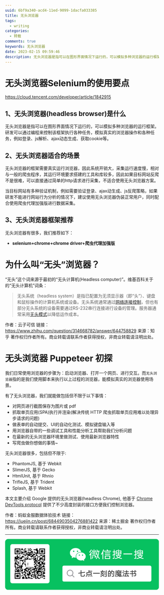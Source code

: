 ```yaml
---
uuid: 6bf9a340-acd4-11ed-9099-1dacfa033385
title: 无头浏览器
tags:
  - writing
categories:
  - 转载
comments: true
keywords: 无头浏览器
date: 2023-02-15 09:59:46
description: 无头浏览器是指可以在图形界面情况下运行的，可以模拟多种浏览器的运行框架。研发可以通过编程来控制该框架执行各种任务，模拟真实的浏览器操作和各种任务，例如登录、js解析、ajax动态生成、获取cookie等。
---
```


<!--more-->
<!-- 1. 发布前：删除草稿的 uuid -->
<!-- 2. 发布后：补充tag，category -->

# 无头浏览器Selenium的使用要点

https://cloud.tencent.com/developer/article/1842915

## 1、无头浏览器(headless browser)是什么

无头浏览器是指可以在图形界面情况下运行的，可以模拟多种浏览器的运行框架。研发可以通过编程来控制该框架执行各种任务，模拟真实的浏览器操作和各种任务，例如登录、js解析、ajax动态生成、获取cookie等。

## 2、无头浏览器适合的场景

无头浏览器的框架需要真实运行浏览器，因此系统开销大，采集运行速度慢，相对与一般的爬虫程序，其运行环境要求搭建的工具和库较多，因此如果目标网站反爬不是很难，可以直接通过简单的http请求进行采集，不适合使用无头浏览器方案。

当目标网站有多种验证机制，例如需要验证登录、ajax动生成、js反爬策略，如果研发不能进行网站行为分析的情况下，建议使用无头浏览器伪装正常用户，同时配合使用爬虫代理加强版进行数据采集。

## 3、无头浏览器框架推荐

无头浏览器有很多，我们推荐如下：

- **selenium+chrome+chrome driver+爬虫代理加强版**

# 为什么叫“无头”浏览器？

“无头”这个词来源于最初的“无头计算机(Headless computer)”。维基百科关于的“无头计算机”词条：

> 无头系统（headless system）是指已配置为无须显示器（即“头”）、键盘和鼠标操作的计算机系统或设备。无头系统通常通过[网络连接控制](https://www.zhihu.com/search?q=网络连接控制&search_source=Entity&hybrid_search_source=Entity&hybrid_search_extra={"sourceType"%3A"answer"%2C"sourceId"%3A644758829})，但也有部分无头系统的设备需要通过RS-232串行连接进行设备的管理。服务器通常采用[无头模式](https://www.zhihu.com/search?q=无头模式&search_source=Entity&hybrid_search_source=Entity&hybrid_search_extra={"sourceType"%3A"answer"%2C"sourceId"%3A644758829})以降低运作成本。



作者：云子可信
链接：https://www.zhihu.com/question/314668782/answer/644758829
来源：知乎
著作权归作者所有。商业转载请联系作者获得授权，非商业转载请注明出处。



# 无头浏览器 Puppeteer 初探

我们日常使用浏览器的步骤为：启动浏览器、打开一个网页、进行交互。而`无头浏览器`指的是我们使用脚本来执行以上过程的浏览器，能模拟真实的浏览器使用场景。

有了无头浏览器，我们就能做包括但不限于以下事情：

- 对网页进行截图保存为图片或 pdf
- 抓取单页应用(SPA)执行并渲染(解决传统 HTTP 爬虫抓取单页应用难以处理异步请求的问题)
- 做表单的自动提交、UI的自动化测试、模拟键盘输入等
- 用浏览器自带的一些调试工具和性能分析工具帮助我们分析问题
- 在最新的无头浏览器环境里做测试、使用最新浏览器特性
- 写爬虫做你想做的事情~

无头浏览器很多，包括但不限于:

- PhantomJS, 基于 Webkit
- SlimerJS, 基于 Gecko
- HtmlUnit, 基于 Rhnio
- TrifleJS, 基于 Trident
- Splash, 基于 Webkit

本文主要介绍 Google 提供的无头浏览器(headless Chrome), 他基于 [Chrome DevTools protocol](https://link.juejin.cn?target=https%3A%2F%2Fchromedevtools.github.io%2Fdevtools-protocol%2F) 提供了不少高度封装的接口方便我们控制浏览器。



作者：蚂蚁金服数据体验技术
链接：https://juejin.cn/post/6844903504276881422
来源：稀土掘金
著作权归作者所有。商业转载请联系作者获得授权，非商业转载请注明出处。


---
![20200131220947.png](source/assets/images/leunggeorge.github.io-image-9%201%201.png)
